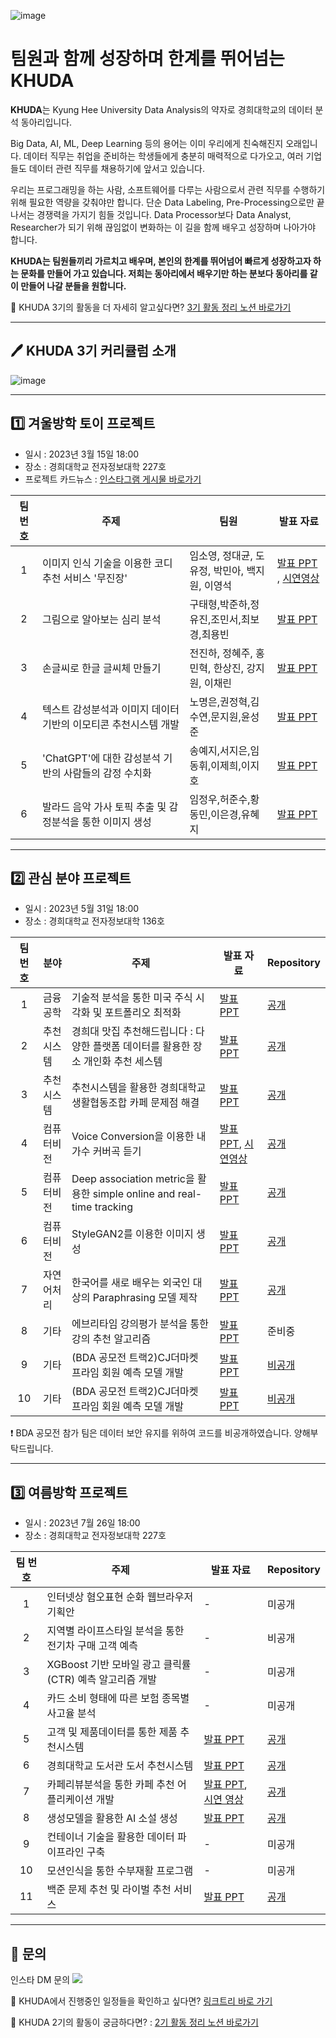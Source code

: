 ![image](https://user-images.githubusercontent.com/90135669/228561033-d7c071e4-1ff6-4b9d-b000-294d74966bdb.png)

# 팀원과 함께 성장하며 한계를 뛰어넘는 KHUDA

**KHUDA**는 Kyung Hee University Data Analysis의 약자로 
경희대학교의 데이터 분석 동아리입니다.

Big Data, AI, ML, Deep Learning 등의 용어는 이미 우리에게 친숙해진지 오래입니다. 데이터 직무는 취업을 준비하는 학생들에게 충분히 매력적으로 다가오고, 여러 기업들도 데이터 관련 직무를 채용하기에 앞서고 있습니다.

우리는 프로그래밍을 하는 사람, 소프트웨어를 다루는 사람으로서 관련 직무를 수행하기 위해 필요한 역량을 갖춰야만 합니다. 단순 Data Labeling, Pre-Processing으로만 끝나서는 경쟁력을 가지기 힘들 것입니다. Data Processor보다 Data Analyst, Researcher가 되기 위해 끊임없이 변화하는 이 길을 함께 배우고 성장하며 나아가야 합니다.

**KHUDA는 팀원들끼리 가르치고 배우며, 본인의 한계를 뛰어넘어 빠르게 성장하고자 하는 문화를 만들어 가고 있습니다. 저희는 동아리에서 배우기만 하는 분보다 동아리를 같이 만들어 나갈 분들을 원합니다.**

🔎  KHUDA 3기의 활동을 더 자세히 알고싶다면?  [3기 활동 정리 노션 바로가기](https://www.notion.so/KHUDA-3-9f65e63f178747b991266efeb64e833d?pvs=4)

---

## 🖊️ KHUDA 3기 커리큘럼 소개
![image](https://user-images.githubusercontent.com/90135669/228568148-72d765d8-0553-40c1-a840-e383481e3e27.png)

---

## 1️⃣ 겨울방학 토이 프로젝트 
* 일시 : 2023년 3월 15일 18:00
* 장소 : 경희대학교 전자정보대학 227호
* 프로젝트 카드뉴스 : [인스타그램 게시물 바로가기](https://www.instagram.com/p/CqNfC0ur0Ys/?igshid=YmMyMTA2M2Y=)

|팀 번호|주제|팀원|발표 자료|
|:------:|---|---|---|
|1|이미지 인식 기술을 이용한 코디 추천 서비스 '무진장'|임소영, 정대균, 도유정, 박민아, 백지원, 이영석|[발표 PPT](https://github.com/khuda-3rd/.github/files/11859932/KHUDA_._1._.pptx) , [시연영상](https://github.com/khuda-3rd/.github/assets/90135669/0562d399-b712-4035-b790-5aba3494854d)|
|2|그림으로 알아보는 심리 분석|구태형,박준하,정유진,조민서,최보경,최용빈|[발표 PPT](https://github.com/khuda-3rd/.github/files/11859939/KHUDA_3._2.ppt.pdf)|
|3|손글씨로 한글 글씨체 만들기|전진하, 정혜주, 홍민혁, 한상진, 강지원, 이채린|[발표 PPT](https://github.com/khuda-3rd/.github/files/11859940/3._.pdf)|
|4|텍스트 감성분석과 이미지 데이터 기반의 이모티콘 추천시스템 개발|노명은,권정혁,김수연,문지원,윤성준|[발표 PPT](https://github.com/khuda-3rd/.github/files/11859943/4._.pdf)|
|5|'ChatGPT'에 대한 감성분석 기반의 사람들의 감정 수치화|송예지,서지은,임동휘,이제희,이지호|[발표 PPT](https://github.com/khuda-3rd/.github/files/11859945/ChatGpt.pdf)|
|6|발라드 음악 가사 토픽 추출 및 감정분석을 통한 이미지 생성|임정우,허준수,황동민,이은경,유혜지|[발표 PPT](https://github.com/khuda-3rd/.github/files/11859946/KHUDA_._6._.pptx)|

---

## 2️⃣ 관심 분야 프로젝트
* 일시 : 2023년 5월 31일 18:00
* 장소 : 경희대학교 전자정보대학 136호

|팀 번호|분야|주제|발표 자료|Repository|
|:------:|---|---|---|---|
|1|금융공학|기술적 분석을 통한 미국 주식 시각화 및 포트폴리오 최적화|[발표 PPT](https://github.com/khuda-3rd/team1_fin_portfolio-ta/blob/main/team1_fin_portfolio-ta.pdf)|[공개](https://github.com/khuda-3rd/team1_fin_portfolio-ta)|
|2|추천시스템|경희대 맛집 추천해드립니다 : 다양한 플랫폼 데이터를 활용한 장소 개인화 추천 세스템|[발표 PPT](https://github.com/khuda-3rd/team2_recsys_restaurant/blob/main/team2_recsys_restaurant.pdf)|[공개](https://github.com/khuda-3rd/team2_recsys_restaurant)|
|3|추천시스템|추천시스템을 활용한 경희대학교 생활협동조합 카페 문제점 해결|[발표 PPT](https://github.com/khuda-3rd/team3_recsys_saenghyeop-cafe/blob/main/team3_recsys_saenghyeop-cafe.pdf)|[공개](https://github.com/khuda-3rd/team3_recsys_saenghyeop-cafe)|
|4|컴퓨터비전|Voice Conversion을 이용한 내 가수 커버곡 듣기|[발표 PPT](https://github.com/khuda-3rd/team4_cv_Voice-Conversion/blob/main/tem4_cv_Voice-Conversion.pdf), [시연영상](https://github.com/khuda-3rd/.github/assets/90135669/e40d6c4c-15b3-43ee-a898-08af49efe1af)|[공개](https://github.com/khuda-3rd/team8_cv_Voice-Conversion)|
|5|컴퓨터비전|Deep association metric을 활용한 simple online and real-time tracking|[발표 PPT](https://github.com/khuda-3rd/team5_cv_deep-association/blob/main/team5_cv_deep-association.pdf)|[공개](https://github.com/khuda-3rd/team5_cv_deep-association)|
|6|컴퓨터비전|StyleGAN2를 이용한 이미지 생성|[발표PPT](https://github.com/khuda-3rd/team6_cv_StyleGAN2/blob/main/team6_cv_StyleGAN2.pdf)|[공개](https://github.com/khuda-3rd/team6_cv_StyleGAN2)|
|7|자연어처리|한국어를 새로 배우는 외국인 대상의 Paraphrasing 모델 제작|[발표 PPT](https://github.com/khuda-3rd/team7_nlp_paraphrasing/blob/main/team7_nlp_paraphrasing.pdf)|[공개](https://github.com/khuda-3rd/team7_nlp_paraphrasing)|
|8|기타|에브리타임 강의평가 분석을 통한 강의 추천 알고리즘|[발표 PPT](https://github.com/khuda-3rd/.github/files/11859981/LDA_.pdf)|준비중|
|9|기타|(BDA 공모전 트랙2)CJ더마켓 프라임 회원 예측 모델 개발|[발표 PPT](https://github.com/khuda-3rd/team9_10_BDA/blob/main/team9_etc_BDA.pdf)|[비공개](https://github.com/khuda-3rd/team9_10_BDA)|
|10|기타|(BDA 공모전 트랙2)CJ더마켓 프라임 회원 예측 모델 개발|[발표 PPT](https://github.com/khuda-3rd/team9_10_BDA/blob/main/team10_etc_BDA.pdf)|[비공개](https://github.com/khuda-3rd/team9_10_BDA)|

❗️ BDA 공모전 참가 팀은 데이터 보안 유지를 위하여 코드를 비공개하였습니다. 양해부탁드립니다.

---

## 3️⃣ 여름방학 프로젝트
* 일시 : 2023년 7월 26일 18:00
* 장소 : 경희대학교 전자정보대학 227호

|팀 번호|주제|발표 자료|Repository|
|:------:|---|---|---|
|1|인터넷상 혐오표현 순화 웹브라우저 기획안|-|미공개|
|2|지역별 라이프스타일 분석을 통한 전기차 구매 고객 예측|-|비공개|
|3|XGBoost 기반 모바일 광고 클릭률(CTR) 예측 알고리즘 개발|-|미공개|
|4|카드 소비 형태에 따른 보험 종목별 사고율 분석|-|미공개|
|5|고객 및 제품데이터를 통한 제품 추천시스템|[발표 PPT](https://github.com/khuda-3rd/team5_recsys_hm/blob/main/%EA%B3%A0%EA%B0%9D%20%EB%B0%8F%20%EC%A0%9C%ED%92%88%EB%8D%B0%EC%9D%B4%ED%84%B0%EB%A5%BC%20%ED%86%B5%ED%95%9C%20%EC%A0%9C%ED%92%88%20%EC%B6%94%EC%B2%9C%EC%8B%9C%EC%8A%A4%ED%85%9C_%EC%84%9C%EC%A7%80%EC%9D%80%2C%20%EB%8F%84%EC%9C%A0%EC%A0%95%2C%20%EC%B5%9C%EB%B3%B4%EA%B2%BD.pptx)|[공개](https://github.com/khuda-3rd/team5_recsys_hm)|
|6|경희대학교 도서관 도서 추천시스템|[발표 PPT](https://github.com/khuda-3rd/team6_book_rec_desKHU/blob/master/%EA%B2%BD%ED%9D%AC%EB%8C%80%ED%95%99%EA%B5%90%20%EB%8F%84%EC%84%9C%EA%B4%80%20%EB%8F%84%EC%84%9C%20%EC%B6%94%EC%B2%9C%EC%8B%9C%EC%8A%A4%ED%85%9C_%EC%B5%9C%EC%9A%A9%EB%B9%88%2C%20%ED%99%8D%EB%AF%BC%ED%98%81.pdf)|[공개](https://github.com/khuda-3rd/team6_book_rec_desKHU)|
|7|카페리뷰분석을 통한 카페 추천 어플리케이션 개발|[발표 PPT](https://github.com/khuda-3rd/team7_cafe_recommend_app/blob/main/%E1%84%8F%E1%85%A1%E1%84%91%E1%85%A6%E1%84%85%E1%85%B5%E1%84%87%E1%85%B2%E1%84%87%E1%85%AE%E1%86%AB%E1%84%89%E1%85%A5%E1%86%A8%E1%84%8B%E1%85%B3%E1%86%AF%20%E1%84%90%E1%85%A9%E1%86%BC%E1%84%92%E1%85%A1%E1%86%AB%20%E1%84%8F%E1%85%A1%E1%84%91%E1%85%A6%E1%84%8E%E1%85%AE%E1%84%8E%E1%85%A5%E1%86%AB%20%E1%84%8B%E1%85%A5%E1%84%91%E1%85%B3%E1%86%AF%E1%84%85%E1%85%B5%E1%84%8F%E1%85%A6%E1%84%8B%E1%85%B5%E1%84%89%E1%85%A7%E1%86%AB%20%E1%84%80%E1%85%A2%E1%84%87%E1%85%A1%E1%86%AF_%E1%84%89%E1%85%A9%E1%86%BC%E1%84%8B%E1%85%A8%E1%84%8C%E1%85%B5%2C%20%E1%84%8B%E1%85%B5%E1%86%B7%E1%84%89%E1%85%A9%E1%84%8B%E1%85%A7%E1%86%BC%2C%20%E1%84%8C%E1%85%A5%E1%86%BC%E1%84%83%E1%85%A2%E1%84%80%E1%85%B2%E1%86%AB.pdf), [시연 영상](https://github.com/khuda-3rd/team7_cafe_recommend_app/blob/main/%E1%84%8F%E1%85%A1%E1%84%91%E1%85%A6%20%E1%84%89%E1%85%A5%E1%84%87%E1%85%B5%E1%84%89%E1%85%B3%20%E1%84%89%E1%85%B5%E1%84%8B%E1%85%A7%E1%86%AB%E1%84%8B%E1%85%A7%E1%86%BC%E1%84%89%E1%85%A1%E1%86%BC.mp4)|[공개](https://github.com/khuda-3rd/team7_cafe_recommend_app)|
|8|생성모델을 활용한 AI 소설 생성|[발표 PPT](https://github.com/khuda-3rd/team8_AI_novel_generator/blob/main/%E1%84%89%E1%85%A2%E1%86%BC%E1%84%89%E1%85%A5%E1%86%BC%E1%84%86%E1%85%A9%E1%84%83%E1%85%A6%E1%86%AF%E1%84%8B%E1%85%B3%E1%86%AF%20%E1%84%92%E1%85%AA%E1%86%AF%E1%84%8B%E1%85%AD%E1%86%BC%E1%84%92%E1%85%A1%E1%86%AB%20AI%20%E1%84%89%E1%85%A9%E1%84%89%E1%85%A5%E1%86%AF%20%E1%84%89%E1%85%A2%E1%86%BC%E1%84%89%E1%85%A5%E1%86%BC_%E1%84%86%E1%85%AE%E1%86%AB%E1%84%8C%E1%85%B5%E1%84%8B%E1%85%AF%E1%86%AB%2C%20%E1%84%87%E1%85%A1%E1%86%A8%E1%84%86%E1%85%B5%E1%86%AB%E1%84%8B%E1%85%A1.pdf)|[공개](https://github.com/khuda-3rd/team8_AI_novel_generator)|
|9|컨테이너 기술을 활용한 데이터 파이프라인 구축|-|미공개|
|10|모션인식을 통한 수부재활 프로그램|-|미공개|
|11|백준 문제 추천 및 라이벌 추천 서비스|[발표 PPT](https://github.com/khuda-3rd/team11_RecBOJ/blob/main/%E1%84%87%E1%85%A2%E1%86%A8%E1%84%8C%E1%85%AE%E1%86%AB%E1%84%86%E1%85%AE%E1%86%AB%E1%84%8C%E1%85%A6%E1%84%8E%E1%85%AE%E1%84%8E%E1%85%A5%E1%86%AB_%E1%84%82%E1%85%A9%E1%84%86%E1%85%A7%E1%86%BC%E1%84%8B%E1%85%B3%E1%86%AB%2C%E1%84%87%E1%85%A2%E1%86%A8%E1%84%8C%E1%85%B5%E1%84%8B%E1%85%AF%E1%86%AB%2C%E1%84%8B%E1%85%B5%E1%86%B7%E1%84%8C%E1%85%A5%E1%86%BC%E1%84%8B%E1%85%AE%2C%E1%84%92%E1%85%A1%E1%86%AB%E1%84%89%E1%85%A1%E1%86%BC%E1%84%8C%E1%85%B5%E1%86%AB.pdf)|[공개](https://github.com/khuda-3rd/team11_RecBOJ)|

---

##  💭 문의 
인스타 DM 문의 [<img src="https://img.shields.io/badge/Instagram-E4405F?style=flat&logo=Instagram&logoColor=white"/>](https://www.instagram.com/khu_da_23)

🔎 KHUDA에서 진행중인 일정들을 확인하고 싶다면? [링크트리 바로 가기](https://linktr.ee/khuda2)

🔎 KHUDA 2기의 활동이 궁금하다면? : [2기 활동 정리 노션 바로가기](https://battle-sunspot-1a7.notion.site/2-249e56c1aa094e67b47fe86c9cbf3bc8)
